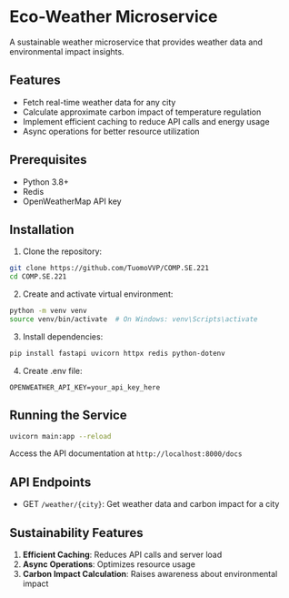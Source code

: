 # Eco-Weather Microservice

A sustainable weather microservice that provides weather data and environmental impact insights.

## Features

- Fetch real-time weather data for any city
- Calculate approximate carbon impact of temperature regulation
- Implement efficient caching to reduce API calls and energy usage
- Async operations for better resource utilization

## Prerequisites

- Python 3.8+
- Redis
- OpenWeatherMap API key

## Installation

1. Clone the repository:
```bash
git clone https://github.com/TuomoVVP/COMP.SE.221
cd COMP.SE.221
```

2. Create and activate virtual environment:
```bash
python -m venv venv
source venv/bin/activate  # On Windows: venv\Scripts\activate
```

3. Install dependencies:
```bash
pip install fastapi uvicorn httpx redis python-dotenv
```

4. Create .env file:
```
OPENWEATHER_API_KEY=your_api_key_here
```

## Running the Service

```bash
uvicorn main:app --reload
```

Access the API documentation at `http://localhost:8000/docs`

## API Endpoints

- GET `/weather/{city}`: Get weather data and carbon impact for a city

## Sustainability Features

1. **Efficient Caching**: Reduces API calls and server load
2. **Async Operations**: Optimizes resource usage
3. **Carbon Impact Calculation**: Raises awareness about environmental impact
